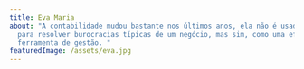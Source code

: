 ```yaml
---
title: Eva Maria
about: "A contabilidade mudou bastante nos últimos anos, ela não é usada somente
  para resolver burocracias típicas de um negócio, mas sim, como uma eficiente
  ferramenta de gestão. "
featuredImage: /assets/eva.jpg
---
```

